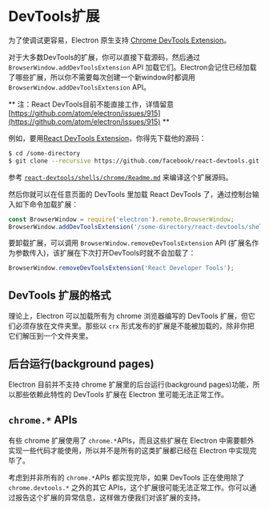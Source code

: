 # DevTools扩展

为了使调试更容易，Electron 原生支持 [Chrome DevTools Extension][devtools-extension]。

对于大多数DevTools的扩展，你可以直接下载源码，然后通过 `BrowserWindow.addDevToolsExtension` API 加载它们。Electron会记住已经加载了哪些扩展，所以你不需要每次创建一个新window时都调用 `BrowserWindow.addDevToolsExtension` API。

** 注：React DevTools目前不能直接工作，详情留意 [https://github.com/atom/electron/issues/915](https://github.com/atom/electron/issues/915) **

例如，要用[React DevTools Extension](https://github.com/facebook/react-devtools)，你得先下载他的源码：

```bash
$ cd /some-directory
$ git clone --recursive https://github.com/facebook/react-devtools.git
```

参考 [`react-devtools/shells/chrome/Readme.md`](https://github.com/facebook/react-devtools/blob/master/shells/chrome/Readme.md) 来编译这个扩展源码。

然后你就可以在任意页面的 DevTools 里加载 React DevTools 了，通过控制台输入如下命令加载扩展：

```javascript
const BrowserWindow = require('electron').remote.BrowserWindow;
BrowserWindow.addDevToolsExtension('/some-directory/react-devtools/shells/chrome');
```

要卸载扩展，可以调用 `BrowserWindow.removeDevToolsExtension` API (扩展名作为参数传入)，该扩展在下次打开DevTools时就不会加载了：

```javascript
BrowserWindow.removeDevToolsExtension('React Developer Tools');
```

## DevTools 扩展的格式

理论上，Electron 可以加载所有为 chrome 浏览器编写的 DevTools 扩展，但它们必须存放在文件夹里。那些以 `crx` 形式发布的扩展是不能被加载的，除非你把它们解压到一个文件夹里。

## 后台运行(background pages)

Electron 目前并不支持 chrome 扩展里的后台运行(background pages)功能，所以那些依赖此特性的 DevTools 扩展在 Electron 里可能无法正常工作。

## `chrome.*` APIs

有些 chrome 扩展使用了 `chrome.*`APIs，而且这些扩展在 Electron 中需要额外实现一些代码才能使用，所以并不是所有的这类扩展都已经在 Electron 中实现完毕了。

考虑到并非所有的 `chrome.*`APIs 都实现完毕，如果 DevTools 正在使用除了 `chrome.devtools.*` 之外的其它 APIs，这个扩展很可能无法正常工作。你可以通过报告这个扩展的异常信息，这样做方便我们对该扩展的支持。

[devtools-extension]: https://developer.chrome.com/extensions/devtools
